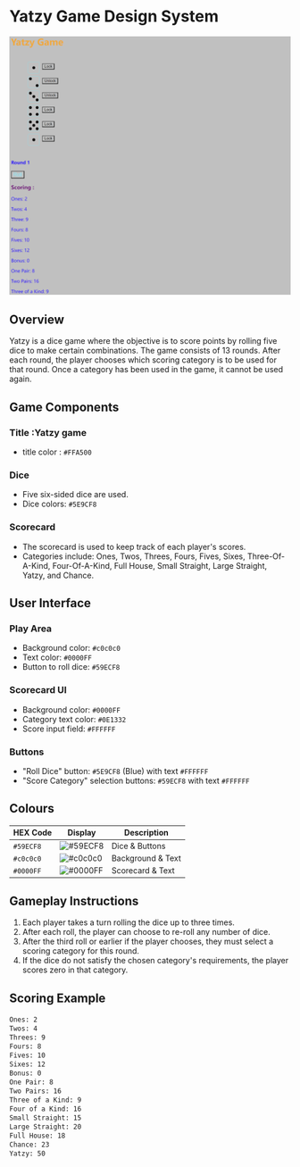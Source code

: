 # Yatzy Game Design System

![yatzy web](./yatzy_web.png)
## Overview
Yatzy is a dice game where the objective is to score points by rolling five dice to make certain combinations. The game consists of 13 rounds. After each round, the player chooses which scoring category is to be used for that round. Once a category has been used in the game, it cannot be used again.

## Game Components

### Title :Yatzy game
- title color : `#FFA500`

### Dice
- Five six-sided dice are used.
- Dice colors: `#5E9CF8`

### Scorecard
- The scorecard is used to keep track of each player's scores.
- Categories include: Ones, Twos, Threes, Fours, Fives, Sixes, Three-Of-A-Kind, Four-Of-A-Kind, Full House, Small Straight, Large Straight, Yatzy, and Chance.

## User Interface

### Play Area
- Background color: `#c0c0c0` 
- Text color: `#0000FF` 
- Button to roll dice: `#59ECF8` 

### Scorecard UI
- Background color: `#0000FF` 
- Category text color: `#0E1332` 
- Score input field: `#FFFFFF`

### Buttons
- "Roll Dice" button: `#5E9CF8` (Blue) with text `#FFFFFF`
- "Score Category" selection buttons: `#59ECF8`  with text `#FFFFFF` 

## Colours

| HEX Code  | Display                                                                 | Description       |
|-----------|-------------------------------------------------------------------------|-------------------|
| `#59ECF8` | ![#59ECF8](https://via.placeholder.com/15/59ECF8/59ECF8.png)             | Dice & Buttons    |
| `#c0c0c0` | ![#c0c0c0](https://via.placeholder.com/15/c0c0c0/c0c0c0.png)             | Background & Text |
| `#0000FF` | ![#0000FF](https://via.placeholder.com/15/0000FF/0000FF.png)             | Scorecard & Text  |

## Gameplay Instructions

1. Each player takes a turn rolling the dice up to three times.
2. After each roll, the player can choose to re-roll any number of dice.
3. After the third roll or earlier if the player chooses, they must select a scoring category for this round.
4. If the dice do not satisfy the chosen category's requirements, the player scores zero in that category.

## Scoring Example

```plaintext
Ones: 2
Twos: 4
Threes: 9
Fours: 8
Fives: 10
Sixes: 12
Bonus: 0
One Pair: 8
Two Pairs: 16
Three of a Kind: 9
Four of a Kind: 16
Small Straight: 15
Large Straight: 20
Full House: 18
Chance: 23
Yatzy: 50

